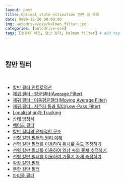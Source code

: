 ```yaml
---
layout: post
title: Optimal state estimation 관련 글 목록
date: 9999-12-28 00:00:00
img: autodrive/ose/kalman_filter.jpg
categories: [autodrive-ose] 
tags: [컴퓨터 비전, 칼만 필터, kalman filter] # add tag
---
```


<br>

## **칼만 필터**

<br>

- [칼만 필터 인트로덕션](https://gaussian37.github.io/autodrive-ose-kalman_filter_intro/) 
- [재귀 필터 : 평균필터(Average Filter)](https://gaussian37.github.io/autodrive-ose-average-filter/)
- [재귀 필터 : 이동평균필터(Moving Average Filter)](https://gaussian37.github.io/ad-kalmanfilter-moving-average/)
- [재귀 필터 : 저주파 통과 필터(Low-Pass Filter)](https://gaussian37.github.io/autodrive-ose-low-pass-filter/) 
- [Localization과 Tracking](https://gaussian37.github.io/autodrive-ose-localization_and_tracking/)
- [상태 방정식](https://gaussian37.github.io/autodrive-ose-state_equation/)
- [베이즈 필터](https://gaussian37.github.io/autodrive-ose-bayes_filter/)
- [칼만 필터의 전체적인 구조](https://gaussian37.github.io/autodrive-ose-basic-kalman_filter/)
- [선형 칼만 필터의 원리 이해](https://gaussian37.github.io/ad-ose-lkf_basic/)
- [선형 칼만 필터를 이용하여 위치로 속도 추정하기]()
- [선형 칼만 필터를 이용하여 영상 속의 물체 추적하기](https://gaussian37.github.io/autodrive-ose-lkf_image_tracking/)
- [선형 칼만 필터를 이용하여 기울기 자세 측정하기]()
- [확장 칼만 필터]()
- [무향 칼만 필터]()
- [파티클 필터]()

<br>

